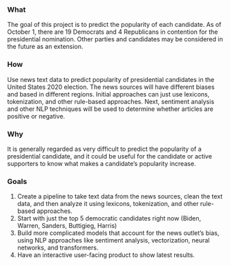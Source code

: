### What
The goal of this project is to predict the popularity of each candidate.  As of October 1, there are 19 Democrats and 4 Republicans in contention for the presidential nomination. Other parties and candidates may be considered in the future as an extension.

### How
Use news text data to predict popularity of presidential candidates in the United States 2020 election. The news sources will have different biases and based in different regions. Initial approaches can just use lexicons, tokenization, and other rule-based approaches. Next, sentiment analysis and other NLP techniques will be used to determine whether articles are positive or negative.



### Why
It is generally regarded as very difficult to predict the popularity of a presidential candidate, and it could be useful for the candidate or active supporters to know what makes a candidate’s popularity increase.


### Goals
1.	Create a pipeline to take text data from the news sources, clean the text data, and then analyze it using lexicons, tokenization, and other rule-based approaches.
2.	Start with just the top 5 democratic candidates right now (Biden, Warren, Sanders, Buttigieg, Harris)
3.	Build more complicated models that account for the news outlet’s bias, using NLP approaches like sentiment analysis, vectorization, neural networks, and transformers.
4.	Have an interactive user-facing product to show latest results.



